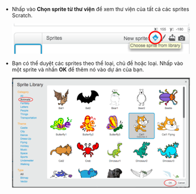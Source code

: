 + Nhấp vào **Chọn sprite từ thư viện** để xem thư viện của tất cả các sprites Scratch.
    
    ![ảnh chụp màn hình](images/sprite-library.png)

+ Bạn có thể duyệt các sprites theo thể loại, chủ đề hoặc loại. Nhấp vào một sprite và nhấn **OK** để thêm nó vào dự án của bạn.
    
    ![ảnh chụp màn hình](images/sprite-choose.png)